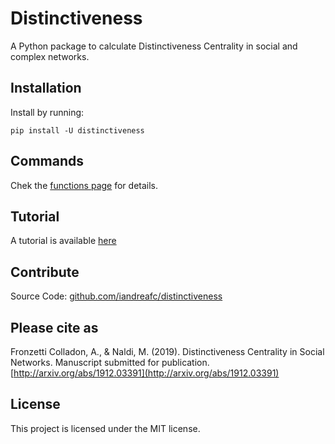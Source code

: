 # Distinctiveness

A Python package to calculate Distinctiveness Centrality in social and complex networks.

## Installation
Install by running:

    pip install -U distinctiveness
	
## Commands
Chek the [functions page](functions.md) for details.

## Tutorial
A tutorial is available [here](https://github.com/iandreafc/distinctiveness/blob/master/DistinctivenessCentralityDemo.ipynb)

## Contribute

Source Code: [github.com/iandreafc/distinctiveness](https://github.com/iandreafc/distinctiveness)

## Please cite as

Fronzetti Colladon, A., & Naldi, M. (2019). Distinctiveness Centrality in Social Networks. Manuscript submitted for publication. [http://arxiv.org/abs/1912.03391](http://arxiv.org/abs/1912.03391)

## License

This project is licensed under the MIT license.